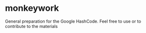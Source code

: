 # monkeywork
General preparation for the Google HashCode. Feel free to use or to contribute to the materials
